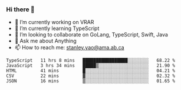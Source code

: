 ### Hi there 👋

- 🔭 I’m currently working on VRAR
- 🌱 I’m currently learning TypeScript
- 👯 I’m looking to collaborate on GoLang, TypeScript, Swift, Java
- 💬 Ask me about Anything
- 📫 How to reach me: stanley.yao@ama.ab.ca


<!--START_SECTION:waka-->
```text
TypeScript   11 hrs 8 mins   █████████████████░░░░░░░░   68.22 % 
JavaScript   3 hrs 34 mins   █████▒░░░░░░░░░░░░░░░░░░░   21.90 % 
HTML         41 mins         █░░░░░░░░░░░░░░░░░░░░░░░░   04.21 % 
CSV          22 mins         ▓░░░░░░░░░░░░░░░░░░░░░░░░   02.32 % 
JSON         16 mins         ▒░░░░░░░░░░░░░░░░░░░░░░░░   01.65 % 
```
<!--END_SECTION:waka-->
